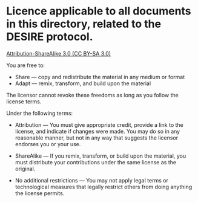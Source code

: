# Licence applicable to all documents in this directory, related to the DESIRE protocol.

[Attribution-ShareAlike 3.0 (CC BY-SA 3.0)](https://creativecommons.org/licenses/by-sa/3.0/)

You are free to:    
 * Share — copy and redistribute the material in any medium or format
 * Adapt — remix, transform, and build upon the material

The licensor cannot revoke these freedoms as long as you follow the license terms.

Under the following terms:    

 * Attribution — You must give appropriate credit, provide a link to the license, and indicate if changes were made. You may do so in any reasonable manner, but not in any way that suggests the licensor endorses you or your use.

 * ShareAlike — If you remix, transform, or build upon the material, you must distribute your contributions under the same license as the original.

 * No additional restrictions — You may not apply legal terms or technological measures that legally restrict others from doing anything the license permits.


